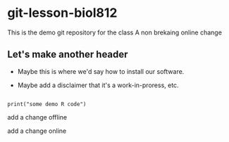 # git-lesson-biol812
This is the demo git repository for the class
A non brekaing online change

## Let's make another header

* Maybe this is where we'd say how to install our software.

* Maybe add a disclaimer that it's a work-in-proress, etc.

```{r}

print("some demo R code")

```

add a change offline


add a change online
